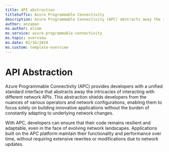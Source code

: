 ```yaml
---
title: API abstraction
titleSuffix: Azure Programmable Connectivity
description: Azure Programmable Connectivity (APC) abstracts away the intricacies of interacting with different network APIs
author: anzaman
ms.author: alzam
ms.service: azure-programmable-connectivity
ms.topic: overview 
ms.date: 02/16/2024
ms.custom: template-overview
---
```


# API Abstraction
 
Azure Programmable Connectivity (APC) provides developers with a unified standard interface that abstracts away the intricacies of interacting with different network APIs. This abstraction shields developers from the nuances of various operators and network configurations, enabling them to focus solely on building innovative applications without the burden of constantly adapting to underlying network changes.  

With APC, developers can ensure that their code remains resilient and adaptable, even in the face of evolving network landscapes. Applications built on the APC platform maintain their functionality and performance over time, without requiring extensive rewrites or modifications due to network updates.
